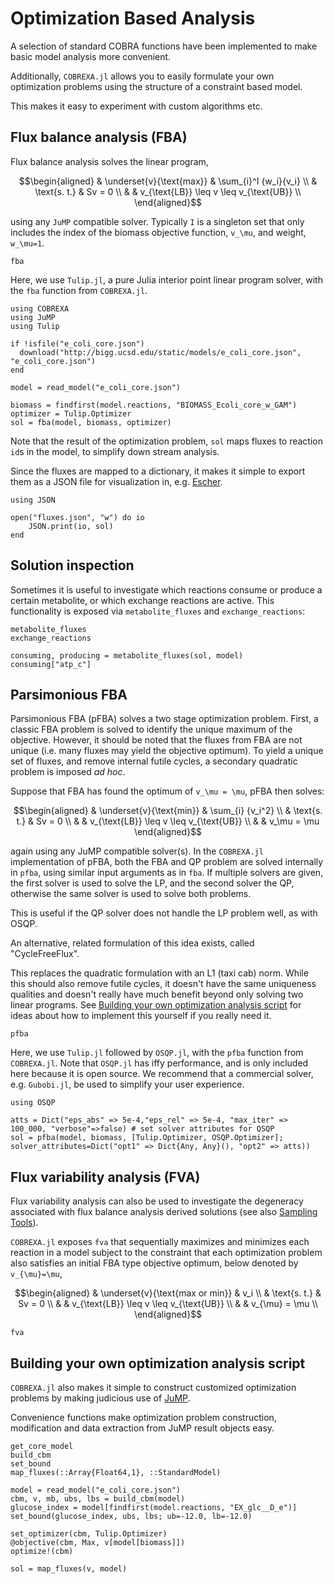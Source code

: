 # Optimization Based Analysis

A selection of standard COBRA functions have been implemented to make basic
model analysis more convenient.

Additionally, `COBREXA.jl` allows you to easily formulate your own optimization
problems using the structure of a constraint based model.

This makes it easy to experiment with custom algorithms etc.

## Flux balance analysis (FBA)
Flux balance analysis solves the linear program,

```math
\begin{aligned}
& \underset{v}{\text{max}}
& \sum_{i}^I {w_i}{v_i} \\
& \text{s. t.}
& Sv = 0 \\
& & v_{\text{LB}} \leq v \leq v_{\text{UB}} \\
\end{aligned}
```

using any `JuMP` compatible solver. Typically ``I`` is a singleton set that
only includes the index of the biomass objective function, ``v_\mu``, and
weight, ``w_\mu=1``.

```@docs
fba
```

Here, we use `Tulip.jl`, a pure Julia interior point linear program solver,
with the `fba` function from `COBREXA.jl`.

```@example fba
using COBREXA
using JuMP
using Tulip

if !isfile("e_coli_core.json")
  download("http://bigg.ucsd.edu/static/models/e_coli_core.json", "e_coli_core.json")
end

model = read_model("e_coli_core.json")

biomass = findfirst(model.reactions, "BIOMASS_Ecoli_core_w_GAM")
optimizer = Tulip.Optimizer
sol = fba(model, biomass, optimizer)
```

Note that the result of the optimization problem, `sol` maps fluxes to reaction
`id`s in the model, to simplify down stream analysis.

Since the fluxes are mapped to a dictionary, it makes it simple to export them
as a JSON file for visualization in, e.g.
[Escher](https://escher.github.io/#/).

```@example fba
using JSON

open("fluxes.json", "w") do io
    JSON.print(io, sol)
end
```

## Solution inspection

Sometimes it is useful to investigate which reactions consume or produce a
certain metabolite, or which exchange reactions are active.  This functionality
is exposed via `metabolite_fluxes` and `exchange_reactions`:

```@docs
metabolite_fluxes
exchange_reactions
```

```@example fba
consuming, producing = metabolite_fluxes(sol, model)
consuming["atp_c"]
```

## Parsimonious FBA
Parsimonious FBA (pFBA) solves a two stage optimization problem. First, a
classic FBA problem is solved to identify the unique maximum of the objective.
However, it should be noted that the fluxes from FBA are not unique (i.e. many
fluxes may yield the objective optimum).  To yield a unique set of fluxes, and
remove internal futile cycles, a secondary quadratic problem is imposed *ad
hoc*.

Suppose that FBA has found the optimum of ``v_\mu = \mu``, pFBA then solves:
```math
\begin{aligned}
& \underset{v}{\text{min}}
& \sum_{i} {v_i^2} \\
& \text{s. t.}
& Sv = 0 \\
& & v_{\text{LB}} \leq v \leq v_{\text{UB}} \\
& & v_\mu = \mu
\end{aligned}
```
again using any JuMP compatible solver(s). In the `COBREXA.jl` implementation
of pFBA, both the FBA and QP problem are solved internally in `pfba`, using
similar input arguments as in `fba`. If multiple solvers are given, the first
solver is used to solve the LP, and the second solver the QP, otherwise the
same solver is used to solve both problems.

This is useful if the QP solver does not handle the LP problem well, as with
OSQP.

An alternative, related formulation of this idea exists, called
"CycleFreeFlux".

This replaces the quadratic formulation with an L1 (taxi cab) norm. While this
should also remove futile cycles, it doesn't have the same uniqueness qualities
and doesn't really have much benefit beyond only solving two linear programs.
See [Building your own optimization analysis script](@ref) for ideas about how
to implement this yourself if you really need it.

```@docs
pfba
```

Here, we use `Tulip.jl` followed by `OSQP.jl`, with the `pfba` function from
`COBREXA.jl`. Note that `OSQP.jl` has iffy performance, and is only included
here because it is open source. We recommend that a commercial solver, e.g.
`Gubobi.jl`, be used to simplify your user experience.

```@example fba
using OSQP

atts = Dict("eps_abs" => 5e-4,"eps_rel" => 5e-4, "max_iter" => 100_000, "verbose"=>false) # set solver attributes for QSQP
sol = pfba(model, biomass, [Tulip.Optimizer, OSQP.Optimizer]; solver_attributes=Dict("opt1" => Dict{Any, Any}(), "opt2" => atts))
```

## Flux variability analysis (FVA)

Flux variability analysis can also be used to investigate the degeneracy
associated with flux balance analysis derived solutions (see also [Sampling
Tools](@ref)).

`COBREXA.jl` exposes `fva` that sequentially maximizes and minimizes each
reaction in a model subject to the constraint that each optimization problem
also satisfies an initial FBA type objective optimum, below denoted by
``v_{\mu}=\mu``,

```math
\begin{aligned}
& \underset{v}{\text{max or min}}
& v_i \\
& \text{s. t.}
& Sv = 0 \\
& & v_{\text{LB}} \leq v \leq v_{\text{UB}} \\
& & v_{\mu} = \mu \\
\end{aligned}
```

```@docs
fva
```

## Building your own optimization analysis script

`COBREXA.jl` also makes it simple to construct customized optimization problems
by making judicious use of [JuMP](https://jump.dev/).

Convenience functions make optimization problem construction, modification and
data extraction from JuMP result objects easy.

```@docs
get_core_model
build_cbm
set_bound
map_fluxes(::Array{Float64,1}, ::StandardModel)
```

```@example fba
model = read_model("e_coli_core.json")
cbm, v, mb, ubs, lbs = build_cbm(model)
glucose_index = model[findfirst(model.reactions, "EX_glc__D_e")]
set_bound(glucose_index, ubs, lbs; ub=-12.0, lb=-12.0)

set_optimizer(cbm, Tulip.Optimizer)
@objective(cbm, Max, v[model[biomass]])
optimize!(cbm)

sol = map_fluxes(v, model)
```
